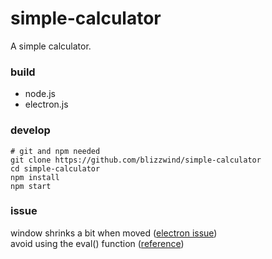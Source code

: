 # simple-calculator
A simple calculator.

### build
- node.js
- electron.js

### develop
```
# git and npm needed
git clone https://github.com/blizzwind/simple-calculator
cd simple-calculator
npm install
npm start
```

### issue
window shrinks a bit when moved ([electron issue](https://github.com/electron/electron/issues/13043))<br>
avoid using the eval() function ([reference](https://developer.mozilla.org/en-US/docs/Web/JavaScript/Reference/Global_Objects/eval))
